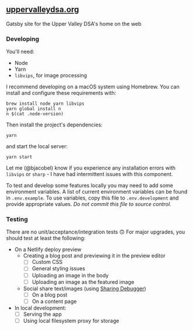 ## [uppervalleydsa.org](https://uppervalleydsa.org)

Gatsby site for the Upper Valley DSA's home on the web

### Developing

You'll need:

- Node
- Yarn
- `libvips`, for image processing

I recommend developing on a macOS system using Homebrew. You can install and configure these requirements with:

```
brew install node yarn libvips
yarn global install n
n $(cat .node-version)
```

Then install the project's dependencies:

```
yarn
```

and start the local server:

```
yarn start
```

Let me (@bjacobel) know if you experience any installation errors with `libvips` or `sharp` - I have had intermittent issues with this component.

To test and develop some features locally you may need to add some environment variables. A list of current environment variables can be found in `.env.example`. To use variables, copy this file to `.env.development` and provide appropriate values. _Do not commit this file to source control._

### Testing

There are no unit/acceptance/integration tests 🙃 For major upgrades, you should test at least the following:

- On a Netlify deploy preview
  - Creating a blog post and previewing it in the preview editor
    - [ ] Custom CSS
    - [ ] General styling issues
    - [ ] Uploading an image in the body
    - [ ] Uploading an image as the featured image
  - Social share text/images (using [Sharing Debugger](https://developers.facebook.com/tools/debug/))
    - [ ] On a blog post
    - [ ] On a content page
- In local development:
  - [ ] Serving the app
  - [ ] Using local filesystem proxy for storage
